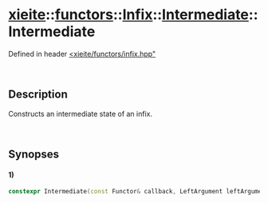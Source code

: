 # [xieite](../../../../../../../../../xieite.md)\:\:[functors](../../../../../../../../../functors.md)\:\:[Infix<Functor>](../../../../../../../infix.md)\:\:[Intermediate<LeftArgument>](../../../../intermediate.md)\:\:Intermediate
Defined in header [<xieite/functors/infix.hpp"](../../../../../../../../../../include/xieite/functors/infix.hpp)

&nbsp;

## Description
Constructs an intermediate state of an infix.

&nbsp;

## Synopses
#### 1)
```cpp
constexpr Intermediate(const Functor& callback, LeftArgument leftArgument) noexcept;
```
